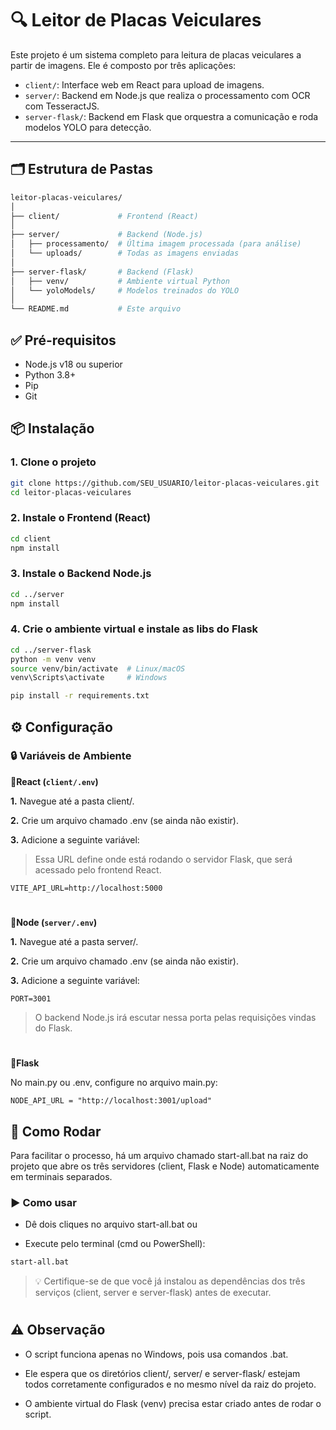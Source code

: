 # 🔍 Leitor de Placas Veiculares

Este projeto é um sistema completo para leitura de placas veiculares a partir de imagens. Ele é composto por três aplicações:

- `client/`: Interface web em React para upload de imagens.
- `server/`: Backend em Node.js que realiza o processamento com OCR com TesseractJS.
- `server-flask/`: Backend em Flask que orquestra a comunicação e roda modelos YOLO para detecção.

---

## 🗂 Estrutura de Pastas

```bash
leitor-placas-veiculares/
│
├── client/             # Frontend (React)
│
├── server/             # Backend (Node.js)
│   ├── processamento/  # Última imagem processada (para análise)
│   └── uploads/        # Todas as imagens enviadas
│
├── server-flask/       # Backend (Flask)
│   ├── venv/           # Ambiente virtual Python
│   └── yoloModels/     # Modelos treinados do YOLO
│
└── README.md           # Este arquivo
```

## ✅ Pré-requisitos
- Node.js v18 ou superior
- Python 3.8+
- Pip
- Git

## 📦 Instalação
### 1. Clone o projeto
```bash
git clone https://github.com/SEU_USUARIO/leitor-placas-veiculares.git
cd leitor-placas-veiculares
``` 
### 2. Instale o Frontend (React)
```bash
cd client
npm install
``` 
### 3. Instale o Backend Node.js
```bash
cd ../server
npm install
``` 
### 4. Crie o ambiente virtual e instale as libs do Flask
```bash
cd ../server-flask
python -m venv venv
source venv/bin/activate  # Linux/macOS
venv\Scripts\activate     # Windows

pip install -r requirements.txt
``` 

## ⚙️ Configuração
### 🔒 Variáveis de Ambiente
**📁React (`client/.env`)**

**1.** Navegue até a pasta client/.

**2.** Crie um arquivo chamado .env (se ainda não existir).

**3.** Adicione a seguinte variável:
> Essa URL define onde está rodando o servidor Flask, que será acessado pelo frontend React.

```env
VITE_API_URL=http://localhost:5000
```
#
**📁Node (`server/.env`)**

**1.** Navegue até a pasta server/.

**2.** Crie um arquivo chamado .env (se ainda não existir).

**3.** Adicione a seguinte variável:
```env
PORT=3001
```
> O backend Node.js irá escutar nessa porta pelas requisições vindas do Flask.
#
**📁Flask**

No main.py ou .env, configure no arquivo main.py:
```env
NODE_API_URL = "http://localhost:3001/upload"
```

## 🚀 Como Rodar
Para facilitar o processo, há um arquivo chamado start-all.bat na raiz do projeto que abre os três servidores (client, Flask e Node) automaticamente em terminais separados.

### ▶️ Como usar
- Dê dois cliques no arquivo start-all.bat
ou

- Execute pelo terminal (cmd ou PowerShell):
```bash
start-all.bat
```
> 💡 Certifique-se de que você já instalou as dependências dos três serviços (client, server e server-flask) antes de executar.
#
## ⚠️ Observação
- O script funciona apenas no Windows, pois usa comandos .bat.

- Ele espera que os diretórios client/, server/ e server-flask/ estejam todos corretamente configurados e no mesmo nível da raiz do projeto.

- O ambiente virtual do Flask (venv) precisa estar criado antes de rodar o script.
